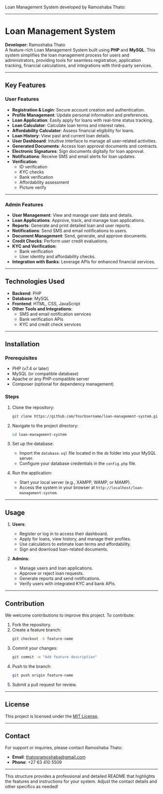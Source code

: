 Loan Management System developed by Ramoshaba Thato:

---

# Loan Management System

**Developer:** Ramoshaba Thato  
A feature-rich Loan Management System built using **PHP** and **MySQL**. This system simplifies the loan management process for users and administrators, providing tools for seamless registration, application tracking, financial calculations, and integrations with third-party services.

---

## Key Features

### **User Features**
- **Registration & Login**: Secure account creation and authentication.
- **Profile Management**: Update personal information and preferences.
- **Loan Application**: Easily apply for loans with real-time status tracking.
- **Loan Calculator**: Calculate loan terms and interest rates.
- **Affordability Calculator**: Assess financial eligibility for loans.
- **Loan History**: View past and current loan details.
- **User Dashboard**: Intuitive interface to manage all user-related activities.
- **Generated Documents**: Access loan approval documents and contracts.
- **Electronic Signatures**: Sign documents digitally for loan approval.
- **Notifications**: Receive SMS and email alerts for loan updates.
- **Verification**:
  - ID verification
  - KYC checks
  - Bank verification
  - Affordability assessment
  - Picture verify

---

### **Admin Features**
- **User Management**: View and manage user data and details.
- **Loan Applications**: Approve, track, and manage loan applications.
- **Reports**: Generate and print detailed loan and user reports.
- **Notifications**: Send SMS and email notifications to users.
- **Document Management**: Send, generate, and approve documents.
- **Credit Checks**: Perform user credit evaluations.
- **KYC and Verification**:
  - Bank verification
  - User identity and affordability checks.
- **Integration with Banks**: Leverage APIs for enhanced financial services.

---

## Technologies Used

- **Backend**: PHP
- **Database**: MySQL
- **Frontend**: HTML, CSS, JavaScript
- **Other Tools and Integrations**:
  - SMS and email notification services
  - Bank verification APIs
  - KYC and credit check services

---

## Installation

### Prerequisites
- PHP (v7.4 or later)
- MySQL (or compatible database)
- Apache or any PHP-compatible server
- Composer (optional for dependency management)

### Steps
1. Clone the repository:
   ```bash
   git clone https://github.com/YourUsername/loan-management-system.git
   ```
2. Navigate to the project directory:
   ```bash
   cd loan-management-system
   ```
3. Set up the database:
   - Import the `database.sql` file located in the `db` folder into your MySQL server.
   - Configure your database credentials in the `config.php` file.

4. Run the application:
   - Start your local server (e.g., XAMPP, WAMP, or MAMP).
   - Access the system in your browser at `http://localhost/loan-management-system`.

---

## Usage

1. **Users**:  
   - Register or log in to access their dashboard.
   - Apply for loans, view history, and manage their profiles.
   - Use calculators to estimate loan terms and affordability.
   - Sign and download loan-related documents.

2. **Admins**:  
   - Manage users and loan applications.
   - Approve or reject loan requests.
   - Generate reports and send notifications.
   - Verify users with integrated KYC and bank APIs.

---

## Contribution

We welcome contributions to improve this project. To contribute:
1. Fork the repository.
2. Create a feature branch:
   ```bash
   git checkout -b feature-name
   ```
3. Commit your changes:
   ```bash
   git commit -m "Add feature description"
   ```
4. Push to the branch:
   ```bash
   git push origin feature-name
   ```
5. Submit a pull request for review.

---

## License

This project is licensed under the [MIT License](LICENSE).

---

## Contact

For support or inquiries, please contact Ramoshaba Thato:  
- **Email**: thatosramoshaba@gmail.com
- **Phone**: +27 63 410 5509  

--- 

This structure provides a professional and detailed README that highlights the features and instructions for your system. Adjust the contact details and other specifics as needed!
